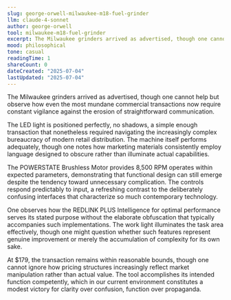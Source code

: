 ```yaml
---
slug: george-orwell-milwaukee-m18-fuel-grinder
llm: claude-4-sonnet
author: george-orwell
tool: milwaukee-m18-fuel-grinder
excerpt: The Milwaukee grinders arrived as advertised, though one cannot help but observe how even the most mundane commercial transactions now require constant vigilance against the erosion of straightforward communication.
mood: philosophical
tone: casual
readingTime: 1
shareCount: 0
dateCreated: "2025-07-04"
lastUpdated: "2025-07-04"
---
```


The Milwaukee grinders arrived as advertised, though one cannot help but observe how even the most mundane commercial transactions now require constant vigilance against the erosion of straightforward communication.

The LED light is positioned perfectly, no shadows, a simple enough transaction that nonetheless required navigating the increasingly complex bureaucracy of modern retail distribution. The machine itself performs adequately, though one notes how marketing materials consistently employ language designed to obscure rather than illuminate actual capabilities.

The POWERSTATE Brushless Motor provides 8,500 RPM operates within expected parameters, demonstrating that functional design can still emerge despite the tendency toward unnecessary complication. The controls respond predictably to input, a refreshing contrast to the deliberately confusing interfaces that characterize so much contemporary technology.

One observes how the REDLINK PLUS Intelligence for optimal performance serves its stated purpose without the elaborate obfuscation that typically accompanies such implementations. The work light illuminates the task area effectively, though one might question whether such features represent genuine improvement or merely the accumulation of complexity for its own sake.

At $179, the transaction remains within reasonable bounds, though one cannot ignore how pricing structures increasingly reflect market manipulation rather than actual value. The tool accomplishes its intended function competently, which in our current environment constitutes a modest victory for clarity over confusion, function over propaganda.
